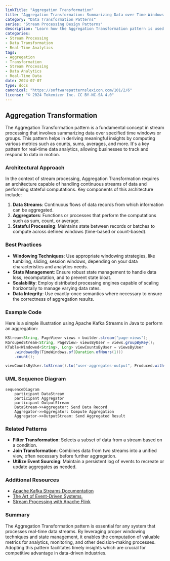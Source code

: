 ```yaml
---
linkTitle: "Aggregation Transformation"
title: "Aggregation Transformation: Summarizing Data over Time Windows or Groups"
category: "Data Transformation Patterns"
series: "Stream Processing Design Patterns"
description: "Learn how the Aggregation Transformation pattern is used to summarize data over time windows or groups, leveraging metrics such as counts, sums, and averages, to extract insights from continuous data streams."
categories:
- Stream Processing
- Data Transformation
- Real-Time Analytics
tags:
- Aggregation
- Transformation
- Stream Processing
- Data Analytics
- Real-Time Data
date: 2024-07-07
type: docs
canonical: "https://softwarepatternslexicon.com/101/2/6"
license: "© 2024 Tokenizer Inc. CC BY-NC-SA 4.0"
---
```


## Aggregation Transformation

The Aggregation Transformation pattern is a fundamental concept in stream processing that involves summarizing data over specified time windows or groups. This pattern helps in deriving meaningful insights by computing various metrics such as counts, sums, averages, and more. It's a key pattern for real-time data analytics, allowing businesses to track and respond to data in motion.

### Architectural Approach

In the context of stream processing, Aggregation Transformation requires an architecture capable of handling continuous streams of data and performing stateful computations. Key components of this architecture include:

1. **Data Streams**: Continuous flows of data records from which information can be aggregated.
2. **Aggregators**: Functions or processes that perform the computations such as sum, count, or average.
3. **Stateful Processing**: Maintains state between records or batches to compute across defined windows (time-based or count-based).

### Best Practices

- **Windowing Techniques**: Use appropriate windowing strategies, like tumbling, sliding, session windows, depending on your data characteristics and analytics needs.
- **State Management**: Ensure robust state management to handle data loss, recomputation, and to prevent state bloat.
- **Scalability**: Employ distributed processing engines capable of scaling horizontally to manage varying data rates.
- **Data Integrity**: Use exactly-once semantics where necessary to ensure the correctness of aggregation results.

### Example Code

Here is a simple illustration using Apache Kafka Streams in Java to perform an aggregation:

```java
KStream<String, PageView> views = builder.stream("page-views");
KGroupedStream<String, PageView> viewsByUser = views.groupByKey();
KTable<Windowed<String>, Long> viewCountsByUser = viewsByUser
    .windowedBy(TimeWindows.of(Duration.ofHours(1)))
    .count();

viewCountsByUser.toStream().to("user-aggregates-output", Produced.with(WindowedSerdes.timeWindowedSerdeFrom(String.class), Serdes.Long()));
```

### UML Sequence Diagram

```mermaid
sequenceDiagram
    participant DataStream
    participant Aggregator
    participant OutputStream
    DataStream->>Aggregator: Send Data Record
    Aggregator->>Aggregator: Compute Aggregation
    Aggregator->>OutputStream: Send Aggregated Result
```

### Related Patterns

- **Filter Transformation**: Selects a subset of data from a stream based on a condition.
- **Join Transformation**: Combines data from two streams into a unified view, often necessary before further aggregation.
- **Utilize Event Sourcing**: Maintain a persistent log of events to recreate or update aggregates as needed.

### Additional Resources

- [Apache Kafka Streams Documentation](https://kafka.apache.org/documentation/streams/)
- [The Art of Event-Driven Systems](https://book-url),
- [Stream Processing with Apache Flink](https://flink.apache.org/)

### Summary

The Aggregation Transformation pattern is essential for any system that processes real-time data streams. By leveraging proper windowing techniques and state management, it enables the computation of valuable metrics for analytics, monitoring, and other decision-making processes. Adopting this pattern facilitates timely insights which are crucial for competitive advantage in data-driven industries.
